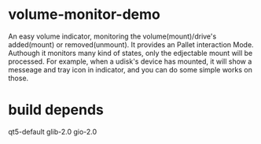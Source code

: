 # volume-monitor-demo

An easy volume indicator, monitoring the volume(mount)/drive's added(mount) or removed(unmount).
It provides an Pallet interaction Mode. Authough it monitors many kind of states, only the edjectable mount will be processed.
For example, when a udisk's device has mounted, it will show a messeage and tray icon in indicator, and you can do some simple works on those.

# build depends
qt5-default
glib-2.0
gio-2.0

